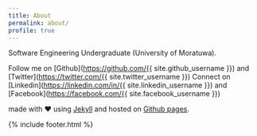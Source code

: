 ```yaml
---
title: About
permalink: about/
profile: true
---
```


Software Engineering Undergraduate (University of Moratuwa).

Follow me on [Github](https://github.com/{{ site.github_username }}) and [Twitter](https://twitter.com/{{ site.twitter_username }})
Connect on [Linkedin](https://linkedin.com/in/{{ site.linkedin_username }}) and [Facebook](https://facebook.com/{{ site.facebook_username }})

made with :heart: using [Jekyll](http://jekyllrb.com/) and hosted on [Github pages](https://pages.github.com/).

{% include footer.html %}
